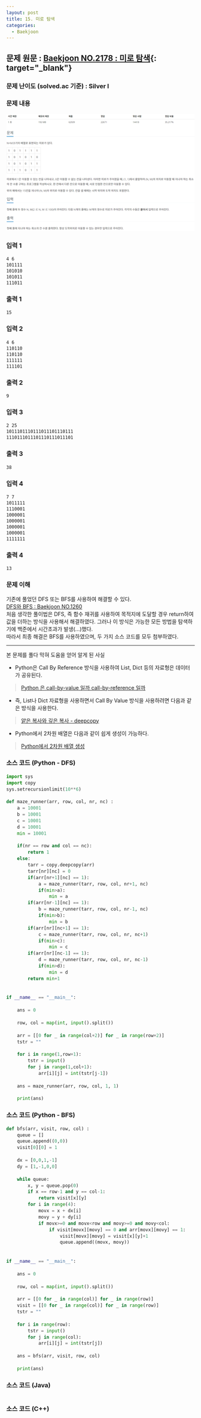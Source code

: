 ```yaml
---
layout: post
title: 15. 미로 탐색
categories:
  - Baekjoon
---
```


## 문제 원문 : [Baekjoon NO.2178 : 미로 탐색](https://www.acmicpc.net/problem/2178){: target="_blank"}  

### 문제 난이도 (solved.ac 기준) : Silver I

### 문제 내용
![2178_maze_search](/assets/images/Baekjoon/2178_maze_search.PNG)  

### 입력 1
```
4 6
101111
101010
101011
111011
```
### 출력 1
```
15
```  

### 입력 2
```
4 6
110110
110110
111111
111101
```
### 출력 2
```
9
```  

### 입력 3
```
2 25
1011101110111011101110111
1110111011101110111011101
```
### 출력 3
```
38
```  

### 입력 4
```
7 7
1011111
1110001
1000001
1000001
1000001
1000001
1111111
```
### 출력 4
```
13
```  

### 문제 이해
기존에 풀었던 DFS 또는 BFS를 사용하여 해결할 수 있다.  
[DFS와 BFS : Baekjoon NO.1260](http://takeaimk.tk/baekjoon/2020/01/23/(Baekjoon)1260_DFS_BFS.html)  
처음 생각한 풀이법은 DFS, 즉 함수 재귀를 사용하여 목적지에 도달할 경우 return하여 값을 더하는 방식을 사용해서 해결하였다.
그러나 이 방식은 가능한 모든 방법을 탐색하기에 백준에서 시간초과가 발생(...)했다.  
따라서 최종 해결은 BFS를 사용하였으며, 두 가지 소스 코드를 모두 첨부하였다.  

---

본 문제를 풀다 막혀 도움을 얻어 알게 된 사실
 - Python은 Call By Reference 방식을 사용하여 List, Dict 등의 자료형은 데이터가 공유된다.  
 > [Python 은 call-by-value 일까 call-by-reference 일까](https://www.pymoon.com/entry/Python-%EC%9D%80-callbyvalue-%EC%9D%BC%EA%B9%8C-callbyreference-%EC%9D%BC%EA%B9%8C)  
 - 즉, List나 Dict 자료형을 사용하면서 Call By Value 방식을 사용하려면 다음과 같은 방식을 사용한다.  
 > [얕은 복사와 깊은 복사 - deepcopy](https://wikidocs.net/16038)
 - Python에서 2차원 배열은 다음과 같이 쉽게 생성이 가능하다.  
 > [Python에서 2차원 배열 생성](https://andrew0409.tistory.com/53)


### 소스 코드 (Python - DFS)
```python
import sys
import copy
sys.setrecursionlimit(10**6)

def maze_runner(arr, row, col, nr, nc) :
    a = 10001
    b = 10001
    c = 10001
    d = 10001
    min = 10001

    if(nr == row and col == nc):  
        return 1
    else:
        tarr = copy.deepcopy(arr)
        tarr[nr][nc] = 0
        if(arr[nr+1][nc] == 1):
            a = maze_runner(tarr, row, col, nr+1, nc)
            if(min>a):
                min = a
        if(arr[nr-1][nc] == 1):
            b = maze_runner(tarr, row, col, nr-1, nc)
            if(min>b):
                min = b
        if(arr[nr][nc+1] == 1):
            c = maze_runner(tarr, row, col, nr, nc+1)
            if(min>c):
                min = c
        if(arr[nr][nc-1] == 1):
            d = maze_runner(tarr, row, col, nr, nc-1)
            if(min>d):
                min = d
        return min+1


if __name__ == "__main__":
    
    ans = 0
    
    row, col = map(int, input().split())
    
    arr = [[0 for _ in range(col+2)] for _ in range(row+2)]
    tstr = ""

    for i in range(1,row+1):
        tstr = input()
        for j in range(1,col+1):
            arr[i][j] = int(tstr[j-1])

    ans = maze_runner(arr, row, col, 1, 1)

    print(ans)    


```  

### 소스 코드 (Python - BFS)
```python
def bfs(arr, visit, row, col) :
    queue = []
    queue.append((0,0))
    visit[0][0] = 1

    dx = [0,0,1,-1]
    dy = [1,-1,0,0]

    while queue:
        x, y = queue.pop(0)
        if x == row-1 and y == col-1:
            return visit[x][y]
        for i in range(4):
            movx = x + dx[i]
            movy = y + dy[i]
            if movx>=0 and movx<row and movy>=0 and movy<col:
                if visit[movx][movy] == 0 and arr[movx][movy] == 1:
                    visit[movx][movy] = visit[x][y]+1
                    queue.append((movx, movy))


if __name__ == "__main__":
    
    ans = 0
    
    row, col = map(int, input().split())
    
    arr = [[0 for _ in range(col)] for _ in range(row)]
    visit = [[0 for _ in range(col)] for _ in range(row)]
    tstr = ""

    for i in range(row):
        tstr = input()
        for j in range(col):
            arr[i][j] = int(tstr[j])

    ans = bfs(arr, visit, row, col)

    print(ans)    


```


### 소스 코드 (Java)
```java

```  

### 소스 코드 (C++)

```cpp


```

